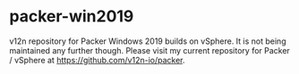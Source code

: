 # packer-win2019
v12n repository for Packer Windows 2019 builds on vSphere. It is not being maintained any further though. Please visit my current repository for Packer / vSphere at https://github.com/v12n-io/packer.
